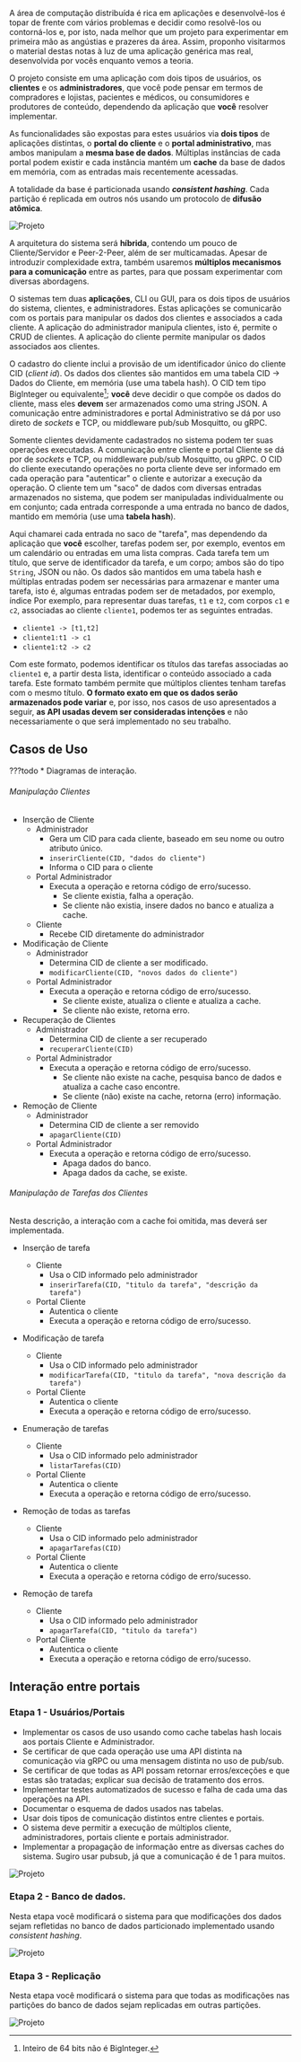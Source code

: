 A área de computação distribuída é rica em aplicações e desenvolvê-los é topar de frente com vários problemas e decidir como resolvê-los ou contorná-los e, por isto, nada melhor que um projeto para experimentar em primeira mão as angústias e prazeres da área. 
Assim, proponho visitarmos o material destas notas à luz de uma aplicação genérica mas real, desenvolvida por vocês enquanto vemos a teoria.

O projeto consiste em uma aplicação com dois tipos de usuários, os **clientes** e os **administradores**, que você pode pensar em termos de compradores e lojistas, pacientes e médicos, ou consumidores e produtores de conteúdo, dependendo da aplicação que **você** resolver implementar.

As funcionalidades são expostas para estes usuários via **dois tipos** de  aplicações distintas, o **portal do cliente**  e o **portal administrativo**, mas ambos manipulam a **mesma base de dados**.
Múltiplas instâncias de cada portal podem existir e cada instância mantém um **cache** da base de dados em memória, com as entradas mais recentemente acessadas.

A totalidade da base é particionada usando ***consistent hashing***.
Cada partição é replicada em outros nós usando um protocolo de **difusão atômica**.

![Projeto](drawings/projeto.drawio#0)

A arquitetura do sistema será **híbrida**, contendo um pouco de Cliente/Servidor e Peer-2-Peer, além de ser multicamadas.
Apesar de introduzir complexidade extra, também usaremos **múltiplos mecanismos para a comunicação** entre as partes, para que possam experimentar com diversas abordagens.

O sistemas tem duas **aplicações**, CLI ou GUI, para os dois tipos de usuários do sistema, clientes, e administradores.
Estas aplicações se comunicarão com os portais para manipular os dados dos clientes e associados a cada cliente.
A aplicação do administrador manipula clientes, isto é, permite o CRUD de clientes.
A aplicação do cliente permite manipular os dados associados aos clientes.

O cadastro do cliente inclui a provisão de um identificador único do cliente CID (*client id*).
Os dados dos clientes são mantidos em uma tabela CID -> Dados do Cliente, em memória (use uma tabela hash). 
O CID tem tipo BigInteger ou equivalente[^int64]; **você** deve decidir o que compõe os dados do cliente, mass eles **devem** ser armazenados como uma string JSON.
A comunicação entre administradores e portal Administrativo se dá por uso direto de *sockets* e TCP, ou middleware pub/sub Mosquitto, ou gRPC.

[^int64]: Inteiro de 64 bits não é BigInteger.

Somente clientes devidamente cadastrados no sistema podem ter suas operações executadas.
A comunicação entre cliente e portal Cliente se dá por de *sockets* e TCP, ou middleware pub/sub Mosquitto, ou gRPC.
O CID do cliente executando operações no porta cliente deve ser informado em cada operação para "autenticar" o cliente e autorizar a execução da operação.
O cliente tem um "saco" de dados com diversas entradas armazenados no sistema, que podem ser manipuladas individualmente ou em conjunto; cada entrada corresponde a uma entrada no banco de dados, mantido em memória (use uma **tabela hash**).

Aqui chamarei cada entrada no saco de "tarefa", mas dependendo da aplicação que **você** escolher, tarefas podem ser, por exemplo, eventos em um calendário ou entradas em uma lista compras.
Cada tarefa tem um título, que serve de identificador da tarefa, e um corpo; ambos são do tipo `String`, JSON ou não.
Os dados são mantidos em uma tabela hash e múltiplas entradas podem ser necessárias para armazenar e manter uma tarefa, isto é, algumas entradas podem ser de metadados, por exemplo, índice Por exemplo, para representar duas tarefas, `t1` e `t2`, com corpos `c1` e `c2`, associadas ao cliente `cliente1`, podemos ter as seguintes entradas.

* `cliente1 -> [t1,t2]`
* `cliente1:t1 -> c1`
* `cliente1:t2 -> c2`

Com este formato, podemos identificar os títulos das tarefas associadas ao `cliente1` e, a partir desta lista, identificar o conteúdo associado a cada tarefa.
Este formato também permite que múltiplos clientes tenham tarefas com o mesmo título.
**O formato exato em que os dados serão armazenados pode variar** e, por isso, nos casos de uso apresentados a seguir, **as API usadas devem ser consideradas intenções** e não necessariamente o que será implementado no seu trabalho.

## Casos de Uso

???todo
    * Diagramas de interação.

###### Manipulação Clientes
* Inserção de Cliente
    * Administrador
        * Gera um CID para cada cliente, baseado em seu nome ou outro atributo único.
        * `inserirCliente(CID, "dados do cliente")`
        * Informa o CID para o cliente
    * Portal Administrador
        * Executa a operação e retorna código de erro/sucesso.
            * Se cliente existia, falha a operação.
            * Se cliente não existia, insere dados no banco e atualiza a cache.
    * Cliente
        * Recebe CID diretamente do administrador
* Modificação de Cliente
    * Administrador
        * Determina CID de cliente a ser modificado.
        * `modificarCliente(CID, "novos dados do cliente")`
    * Portal Administrador
        * Executa a operação e retorna código de erro/sucesso.
            * Se cliente existe, atualiza o cliente e atualiza a cache.
            * Se cliente não existe, retorna erro.
* Recuperação de Clientes
    * Administrador
        * Determina CID de cliente a ser recuperado
        * `recuperarCliente(CID)`
    * Portal Administrador
        * Executa a operação e retorna código de erro/sucesso.
            * Se cliente não existe na cache, pesquisa banco de dados e atualiza a cache caso encontre.
            * Se cliente (não) existe na cache, retorna (erro) informação.
* Remoção de Cliente
    * Administrador
        * Determina CID de cliente a ser removido
        * `apagarCliente(CID)`
    * Portal Administrador
        * Executa a operação e retorna código de erro/sucesso.
            * Apaga dados do banco.
            * Apaga dados da cache, se existe.

###### Manipulação de Tarefas dos Clientes

Nesta descrição, a interação com a cache foi omitida, mas deverá ser implementada.

* Inserção de tarefa
    * Cliente
        * Usa o CID informado pelo administrador
        * `inserirTarefa(CID, "titulo da tarefa", "descrição da tarefa")`
    * Portal Cliente
        * Autentica o cliente
        * Executa a operação e retorna código de erro/sucesso.

* Modificação de tarefa
    * Cliente
        * Usa o CID informado pelo administrador
        * `modificarTarefa(CID, "titulo da tarefa", "nova descrição da tarefa")`
    * Portal Cliente
        * Autentica o cliente
        * Executa a operação e retorna código de erro/sucesso.
* Enumeração de tarefas
    * Cliente
        * Usa o CID informado pelo administrador
        * `listarTarefas(CID)`
    * Portal Cliente
        * Autentica o cliente
        * Executa a operação e retorna código de erro/sucesso.
* Remoção de todas as tarefas
    * Cliente
        * Usa o CID informado pelo administrador
        * `apagarTarefas(CID)`
    * Portal Cliente
        * Autentica o cliente
        * Executa a operação e retorna código de erro/sucesso.
* Remoção de tarefa
    * Cliente
        * Usa o CID informado pelo administrador
        * `apagarTarefa(CID, "titulo da tarefa")`
    * Portal Cliente
        * Autentica o cliente
        * Executa a operação e retorna código de erro/sucesso.


## Interação entre portais

### Etapa 1 - Usuários/Portais

* Implementar os casos de uso usando como cache tabelas hash locais aos portais Cliente e Administrador.
* Se certificar de que cada operação use uma API distinta na comunicação via gRPC ou uma mensagem distinta no uso de pub/sub.
* Se certificar de que todas as API possam retornar erros/exceções e que estas são tratadas; explicar sua decisão de tratamento dos erros.
* Implementar testes automatizados de sucesso e falha de cada uma das operações na API.
* Documentar o esquema de dados usados nas tabelas.
* Usar dois tipos de comunicação distintos entre clientes e portais.
* O sistema deve permitir a execução de múltiplos cliente, administradores, portais cliente e portais administrador.
* Implementar a propagação de informação entre as diversas caches do sistema. Sugiro usar pubsub, já que a comunicação é de 1 para muitos.

![Projeto](drawings/projeto.drawio#1)


### Etapa 2 - Banco de dados.
Nesta etapa você modificará o sistema para que modificações dos dados sejam refletidas no banco de dados particionado implementado usando *consistent hashing*.

![Projeto](drawings/projeto.drawio#2)

### Etapa 3 - Replicação
Nesta etapa você modificará o sistema para que todas as modificações nas partições do banco de dados sejam replicadas em outras partições.

![Projeto](drawings/projeto.drawio#0)


<!--


### Etapa 2 - Cache

Nesta segunda etapa você modificará o sistema para que os portais, em vez de armazenar os dados em tabelas hash locais, o façam em uma tabela remota, compartilhada entre os portais.
A tabela hash remota é particionada para permitir o armazenamento de mais dados do que caberiam em apenas um computador. Isto é, é essencialmente uma Distributed Hash Table, a base dos bancos de dados NoSQL como Redis, Memcached ou Cassandra.

* Portais
    * Os dados são armazenados no banco distribuído
    * A comunicação com o banco é feita via MQTTP ou Kafka
* Banco
    * As partições usam *consistent hashing*  para distribuir os dados
    * Uma requisição feita para a partição errada deve ser encaminhada para a partição correta usando o algoritmo de roteamento Chord.

### Etapa 3 - Durabilidade

Nesta etapa tornaremos todas as operações feitas no banco de dados permanentes por meio de um log remoto[^log] ou pela replicação das partições. Mais detalhes se seguirão.


## Versão independente

no sql cresceram rapidamente em uso e implementacoes.a facilidade e familiaridade do sql tem atrativos fortes. cockroach and yugabyte.
entender como funcionam é importate para qquer um interessado em SD.

In this project we will develop a rudimentary no SQL database and use that many difficulties to implement such a project to introduce concepts and frameworks related to the development of distributing systems. We will start by exploring the Waze stocked each other in a Distributed system. Then we will Dan will be explored different Architectures used to combine the efforts of components in the distributed system. Next we explore the guarantees that databases can provide to their users and how these guarantees are insured. 

To do move the session to an introductory part with either the preface or introduction itself.

O objetivo deste projeto é praticar o projeto de sistemas distribuídos, usando várias arquiteturas e tecnologias.
A ideia é implementar um banco de dados NoSQL (Not only SQL) rudimentar.
Mesmo uma versão simples de um banco de dados distribuído é um sistema complexo e por isso você deverá trabalhar em fases. Infelizmnte enquanto esta abordagem facilita a jornada, ela poderá levar a um pouco de retrabalho no final.

Para garantir que todo o seu esforço será concentrado no lugar certo e que sua avaliação seja justa, atente-se aos detalhes e aos passos na especificação abaixo.

* Etapa 1 - Cliente/Servidor usando RPC
    * Objetivos
        * Hash Table acessível remotamente por interface CRUD usando gRPC.
        * Armazenamento em disco com recuperação de dados no caso de falhas
    * Desafios
        * Especificação do protocolo para dados genéricos
        * Armazenamento atômico no disco
        * Multithreading para garantir escalabilidade
        * Controle de concorrência para garantir corretude nos dados armazenados.
    * Servidor
        * Todos os dados devem ser armazenados em um mapa Chave-Valor (Dicionário)
        * Chave é um número de precisão arbitrária do tipo BigInteger
        * Valor é uma tripla (Versão, Timestamp, Dados)
             * Versão é um inteiro com 64 bits (long)
             * Timestamp é um inteiro com 64 bits (long)
             * Dados é um vetor de bytes (byte[]) de tamanho arbitrário
        * O servidor implementa a seguinte API:
             * set(k,ts,d):(e,v') 
                 * adiciona ao mapa a entrada k-v, caso não exista uma entrada com a chave k, onde v=(1,ts,d)
                 * retorna a tupla (e,v') onde e=SUCCESS e v'=NULL se k-v foi inserido
                 * retorna a tupla (e,v') onde e=ERROR e v'=(ver,ts,data) se já existia uma entrada no banco de dados com a chave k e vers, ts e data correspondem, respectivamente, à versão, timestamp e dados de tal entrada
             * get(k):(e,v') 
                 * retorna a tupla (e,v') onde e=ERROR e v'=NULL se não há entrada no banco de dados com chave k
                 * retorna a tupla (e,v') onde e=SUCCESS e v'=(ver,ts,data) se já existia uma entrada no banco de dados com a chave k e vers, ts e data correspondem, respectivamente, à versão, timestamp e dados de tal entrada 
             * del(k):(e,v')
                 * remove a entrada k-v' do banco de dados se existir
                 * retorna a tupla (e,v') onde e=SUCCESS e v'=(ver,ts,data) se já existia uma entrada no banco de dados com a chave k e vers, ts e data correspondem, respectivamente, à versão, timestamp e dados de tal entrada 
                 * retorna a tupla (e,v') onde e=ERROR e v'=NULL se não existia entrada com chave k no banco de dados.
             * del(k,vers):(e,v')
                 * remove a entrada k-v' do banco de dados se existir e tiver versão v
                 * retorna a tupla (e,v') onde e=SUCCESS e v'=(vers,ts,data) se já existia uma entrada no banco de dados com a chave k e vers e ts e data correspondem, respectivamente, timestamp e dados de tal entrada 
                 * retorna a tupla (e,v') onde e=ERROR_NE e v'=NULL se não existia entrada com chave k no banco de dados.
                 * retorna a tupla (e,v') onde e=ERROR_WV e v'=(ver',ts,data) se já existia uma entrada no banco de dados com a chave k  version vers' not equal to vers, e  ts e data correspondem, respectivamente, timestamp e dados de tal entrada
             * testAndSet(k,v,vers):(e,v')
                 * atualiza o mapa se a versão atual no sistema corresponde à versão especificada.
                 * retorna a tupla (e,v') onde e=SUCCESS e v'=(ver,ts,data) se já existia uma entrada no banco de dados com a chave k e version vers, e  ts e data correspondem, respectivamente, timestamp e dados de tal entrada
                 * retorna a tupla (e,v') onde e=ERROR_NE e v'=NULL se não existia uma entrada no banco com chave k;
                 * retorna a tupla (e,v') onde e=ERROR_WV e v'=(ver',ts,data) se já existia uma entrada no banco de dados com a chave k  version vers' not equal to vers, e  ts e data correspondem, respectivamente, timestamp e dados de tal entrada
        * O mapa deve ser salvo em disco
            * Com periodicidade configurável, os dados do mapa devem ser salvos em disco.
            * Os dados em disco devem corresponder a uma versão dos dados em memória. Para entender, veja a seguinte sequência de eventos, que leva a uma versão em disco que nunca ocorreu em memória.
                * Dados em memória (1/lala, 2/lele, 3/lili)
                * Cópia para disco iniciada
                * Dados em disco (1/lala)
                * Dados em memória (1/lolo, 2/lele, 3/lili)
                * Dados em disco (1/lala, 2/lele)
                * Dados em memória (1/lolo, 2/lele, 3/lulu)
                * Dados em disco (1/lala, 2/lele, 3/lulu)

    * Cliente
        * O cliente deve implementar uma UI que permita a interação com o banco de dados usando todas as API
    * Testes
        * Um segundo cliente implementará as seguintes baterias de testes no sistema
            * Teste de todas as API levando a todos os tipos de resultados (sucesso e erro)
            * Teste de estresse em que a API seja exercitada pelo menos 1000 vezes e o resultado final deve ser demonstrado como esperado (por exemplo, inserir 1000 entradas com chaves distintas, atualizar a todas as entradas, ler todas a entradas e verificar que o valor, isto é, versão e dados, correspondem aos esperados.
        * Todos os testes apresentam os resultados esperados mesmo quando múltiplos clientes de teste são executados em paralelo.
    * Comunicação
        * Toda a comunicação entre cliente e servidor deve ser feita usando gRPC
    * Apresentação
        * Demonstrar que todos os itens da especificação foram seguidos
        * Demonstrar a corretude do sistema frente aos testes
        * Enumerar outros testes e casos cobertos implemententados
        * Demonstrar comportamento quando comunicação é interrompida no meio do teste

* Etapa 2 - Tolerância a Falhas
    * Objetivos 
         * Replicar o servidor para obter tolerância a falhas.
    * Desafios
         * Certificar-se de que o servidor é uma máquina de estados determinística
         * Compreender o uso de Difusão Atômica em nível teórico
         * Compreender o uso de Difusão Atômica em nível prático (Via [Ratis](https://lasarojc.github.io/ds_notes/fault/#estudo-de-caso-ratis))
         * Aplicar difusão atômica na replicação do servidor
    * Servidor
         * A API permanece a mesma e implementada via gRPC.
         * Requisições para o servidor (linha contínua) são encaminhadas via Ratis (linha tracejada) para ordená-las e entregar a todas as réplicas (linha pontilhada) para só então serem executadas e respondidas (pontilhado fino).  
         * Dados não são mais armazenados em disco pela sua aplicação mas somente via Ratis.
    * Cliente
         * Sem alteração.
    * Testes
         * O mesmo *framework* de testes deve continuar funcional
    * Comunicação
         * Entre cliente e servidor, usar gRPC
         * Entre servidores, usar Ratis
    * Apresentação
         * Sem alteração, isto é, gravar um vídeo demonstrando que os requisitos foram atendidos.

* Etapa 2 - P2P
    * Objetivos
        * DHT com roteamento estilo Chord
        * Armazenamento em Log de operações e em arquivo de snapshots
        * Comunicação usando RPC
    * Desafios
        * Uso adequado da interface funcional do RPC
        * Uso do log + snapshots para recuperação
        * Roteamento no anel
        * Bootstrap dos processos
        * Log Structured Merge Tree

-->
